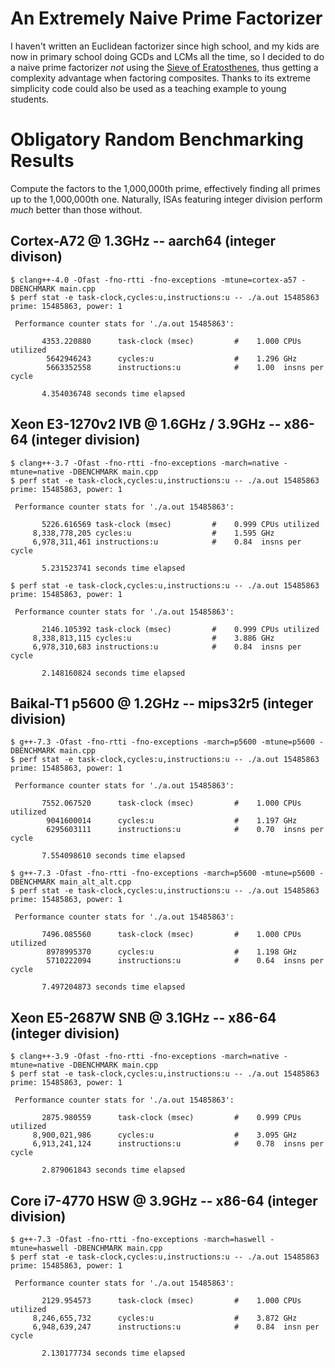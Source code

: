 An Extremely Naive Prime Factorizer
===================================

I haven't written an Euclidean factorizer since high school, and my kids are now in primary school doing GCDs and LCMs all the time, so I decided to do a naive prime factorizer *not* using the [Sieve of Eratosthenes](https://en.wikipedia.org/wiki/Sieve_of_Eratosthenes), thus getting a complexity advantage when factoring composites. Thanks to its extreme simplicity code could also be used as a teaching example to young students.

Obligatory Random Benchmarking Results
======================================

Compute the factors to the 1,000,000th prime, effectively finding all primes up to the 1,000,000th one. Naturally, ISAs featuring integer division perform *much* better than those without.


Cortex-A72 @ 1.3GHz -- aarch64 (integer divison)
------------------------------------------------

```
$ clang++-4.0 -Ofast -fno-rtti -fno-exceptions -mtune=cortex-a57 -DBENCHMARK main.cpp
$ perf stat -e task-clock,cycles:u,instructions:u -- ./a.out 15485863
prime: 15485863, power: 1

 Performance counter stats for './a.out 15485863':

       4353.220880      task-clock (msec)         #    1.000 CPUs utilized
        5642946243      cycles:u                  #    1.296 GHz
        5663352558      instructions:u            #    1.00  insns per cycle

       4.354036748 seconds time elapsed
```

Xeon E3-1270v2 IVB @ 1.6GHz / 3.9GHz -- x86-64 (integer division)
-----------------------------------------------------------------

```
$ clang++-3.7 -Ofast -fno-rtti -fno-exceptions -march=native -mtune=native -DBENCHMARK main.cpp
$ perf stat -e task-clock,cycles:u,instructions:u -- ./a.out 15485863
prime: 15485863, power: 1

 Performance counter stats for './a.out 15485863':

       5226.616569 task-clock (msec)         #    0.999 CPUs utilized
     8,338,778,205 cycles:u                  #    1.595 GHz
     6,978,311,461 instructions:u            #    0.84  insns per cycle

       5.231523741 seconds time elapsed

$ perf stat -e task-clock,cycles:u,instructions:u -- ./a.out 15485863
prime: 15485863, power: 1

 Performance counter stats for './a.out 15485863':

       2146.105392 task-clock (msec)         #    0.999 CPUs utilized
     8,338,813,115 cycles:u                  #    3.886 GHz
     6,978,310,683 instructions:u            #    0.84  insns per cycle

       2.148160824 seconds time elapsed
```

Baikal-T1 p5600 @ 1.2GHz -- mips32r5 (integer division)
-------------------------------------------------------

```
$ g++-7.3 -Ofast -fno-rtti -fno-exceptions -march=p5600 -mtune=p5600 -DBENCHMARK main.cpp
$ perf stat -e task-clock,cycles:u,instructions:u -- ./a.out 15485863
prime: 15485863, power: 1

 Performance counter stats for './a.out 15485863':

       7552.067520      task-clock (msec)         #    1.000 CPUs utilized
        9041600014      cycles:u                  #    1.197 GHz
        6295603111      instructions:u            #    0.70  insns per cycle

       7.554098610 seconds time elapsed

$ g++-7.3 -Ofast -fno-rtti -fno-exceptions -march=p5600 -mtune=p5600 -DBENCHMARK main_alt_alt.cpp
$ perf stat -e task-clock,cycles:u,instructions:u -- ./a.out 15485863
prime: 15485863, power: 1

 Performance counter stats for './a.out 15485863':

       7496.085560      task-clock (msec)         #    1.000 CPUs utilized
        8978995370      cycles:u                  #    1.198 GHz
        5710222094      instructions:u            #    0.64  insns per cycle

       7.497204873 seconds time elapsed

```

Xeon E5-2687W SNB @ 3.1GHz -- x86-64 (integer division)
-------------------------------------------------------

```
$ clang++-3.9 -Ofast -fno-rtti -fno-exceptions -march=native -mtune=native -DBENCHMARK main.cpp
$ perf stat -e task-clock,cycles:u,instructions:u -- ./a.out 15485863
prime: 15485863, power: 1

 Performance counter stats for './a.out 15485863':

       2875.980559      task-clock (msec)         #    0.999 CPUs utilized
     8,900,021,986      cycles:u                  #    3.095 GHz
     6,913,241,124      instructions:u            #    0.78  insns per cycle

       2.879061843 seconds time elapsed
```

Core i7-4770 HSW @ 3.9GHz -- x86-64 (integer division)
------------------------------------------------------

```
$ g++-7.3 -Ofast -fno-rtti -fno-exceptions -march=haswell -mtune=haswell -DBENCHMARK main.cpp
$ perf stat -e task-clock,cycles:u,instructions:u -- ./a.out 15485863
prime: 15485863, power: 1

 Performance counter stats for './a.out 15485863':

       2129.954573      task-clock (msec)         #    1.000 CPUs utilized
     8,246,655,732      cycles:u                  #    3.872 GHz
     6,948,639,247      instructions:u            #    0.84  insn per cycle

       2.130177734 seconds time elapsed
```
